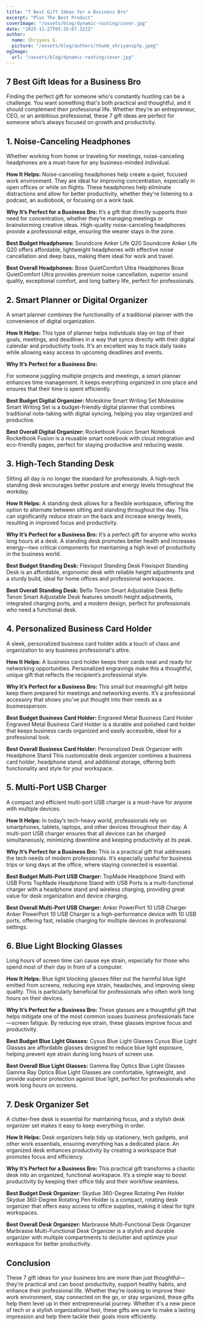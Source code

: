 ```yaml
---
title: "7 Best Gift Ideas for a Business Bro"
excerpt: "Plus The Best Product"
coverImage: "/assets/blog/dynamic-routing/cover.jpg"
date: "2025-11-27T05:35:07.322Z"
author:
  name: Shriyans G.
  picture: "/assets/blog/authors/thumb_shriyanspfp.jpeg"
ogImage:
  url: "/assets/blog/dynamic-routing/cover.jpg"
---
```


## **7 Best Gift Ideas for a Business Bro**

Finding the perfect gift for someone who's constantly hustling can be a challenge. You want something that's both practical and thoughtful, and it should complement their professional life. Whether they’re an entrepreneur, CEO, or an ambitious professional, these 7 gift ideas are perfect for someone who’s always focused on growth and productivity.

## 1. Noise-Canceling Headphones

Whether working from home or traveling for meetings, noise-canceling headphones are a must-have for any business-minded individual.

**How It Helps:**
Noise-canceling headphones help create a quiet, focused work environment. They are ideal for improving concentration, especially in open offices or while on flights. These headphones help eliminate distractions and allow for better productivity, whether they're listening to a podcast, an audiobook, or focusing on a work task.

**Why It’s Perfect for a Business Bro:**
It’s a gift that directly supports their need for concentration, whether they’re managing meetings or brainstorming creative ideas. High-quality noise-canceling headphones provide a professional edge, ensuring the wearer stays in the zone.

**Best Budget Headphones:** Soundcore Anker Life Q20
Soundcore Anker Life Q20 offers affordable, lightweight headphones with effective noise cancellation and deep bass, making them ideal for work and travel.

**Best Overall Headphones:** Bose QuietComfort Ultra Headphones
Bose QuietComfort Ultra provides premium noise cancellation, superior sound quality, exceptional comfort, and long battery life, perfect for professionals.

## 2. Smart Planner or Digital Organizer

A smart planner combines the functionality of a traditional planner with the convenience of digital organization.

**How It Helps:**
This type of planner helps individuals stay on top of their goals, meetings, and deadlines in a way that syncs directly with their digital calendar and productivity tools. It's an excellent way to track daily tasks while allowing easy access to upcoming deadlines and events.

**Why It’s Perfect for a Business Bro:**

For someone juggling multiple projects and meetings, a smart planner enhances time management. It keeps everything organized in one place and ensures that their time is spent efficiently.

**Best Budget Digital Organizer:** Moleskine Smart Writing Set
Moleskine Smart Writing Set is a budget-friendly digital planner that combines traditional note-taking with digital syncing, helping you stay organized and productive.

**Best Overall Digital Organizer:** Rocketbook Fusion Smart Notebook
Rocketbook Fusion is a reusable smart notebook with cloud integration and eco-friendly pages, perfect for staying productive and reducing waste.

## 3. High-Tech Standing Desk

Sitting all day is no longer the standard for professionals. A high-tech standing desk encourages better posture and energy levels throughout the workday.

**How It Helps:**
A standing desk allows for a flexible workspace, offering the option to alternate between sitting and standing throughout the day. This can significantly reduce strain on the back and increase energy levels, resulting in improved focus and productivity.

**Why It’s Perfect for a Business Bro:**
It’s a perfect gift for anyone who works long hours at a desk. A standing desk promotes better health and increases energy—two critical components for maintaining a high level of productivity in the business world.

**Best Budget Standing Desk:** Flexispot Standing Desk
Flexispot Standing Desk is an affordable, ergonomic desk with reliable height adjustments and a sturdy build, ideal for home offices and professional workspaces.

**Best Overall Standing Desk:** Beflo Tenon Smart Adjustable Desk
Beflo Tenon Smart Adjustable Desk features smooth height adjustments, integrated charging ports, and a modern design, perfect for professionals who need a functional desk.

## 4. Personalized Business Card Holder

A sleek, personalized business card holder adds a touch of class and organization to any business professional's attire.

**How It Helps:**
A business card holder keeps their cards neat and ready for networking opportunities. Personalized engravings make this a thoughtful, unique gift that reflects the recipient’s professional style.

**Why It’s Perfect for a Business Bro:**
This small but meaningful gift helps keep them prepared for meetings and networking events. It’s a professional accessory that shows you’ve put thought into their needs as a businessperson.

**Best Budget Business Card Holder:** Engraved Metal Business Card Holder
Engraved Metal Business Card Holder is a durable and polished card holder that keeps business cards organized and easily accessible, ideal for a professional look.

**Best Overall Business Card Holder:** Personalized Desk Organizer with Headphone Stand
This customizable desk organizer combines a business card holder, headphone stand, and additional storage, offering both functionality and style for your workspace.

## 5. Multi-Port USB Charger

A compact and efficient multi-port USB charger is a must-have for anyone with multiple devices.

**How It Helps:**
In today’s tech-heavy world, professionals rely on smartphones, tablets, laptops, and other devices throughout their day. A multi-port USB charger ensures that all devices can be charged simultaneously, minimizing downtime and keeping productivity at its peak.

**Why It’s Perfect for a Business Bro:**
This is a practical gift that addresses the tech needs of modern professionals. It’s especially useful for business trips or long days at the office, where staying connected is essential.

**Best Budget Multi-Port USB Charger:** TopMade Headphone Stand with USB Ports
TopMade Headphone Stand with USB Ports is a multi-functional charger with a headphone stand and wireless charging, providing great value for desk organization and device charging.

**Best Overall Multi-Port USB Charger:** Anker PowerPort 10 USB Charger
Anker PowerPort 10 USB Charger is a high-performance device with 10 USB ports, offering fast, reliable charging for multiple devices in professional settings.

## 6. Blue Light Blocking Glasses

Long hours of screen time can cause eye strain, especially for those who spend most of their day in front of a computer.

**How It Helps:**
Blue light blocking glasses filter out the harmful blue light emitted from screens, reducing eye strain, headaches, and improving sleep quality. This is particularly beneficial for professionals who often work long hours on their devices.

**Why It’s Perfect for a Business Bro:**
These glasses are a thoughtful gift that helps mitigate one of the most common issues business professionals face—screen fatigue. By reducing eye strain, these glasses improve focus and productivity.

**Best Budget Blue Light Glasses:** Cyxus Blue Light Glasses
Cyxus Blue Light Glasses are affordable glasses designed to reduce blue light exposure, helping prevent eye strain during long hours of screen use.

**Best Overall Blue Light Glasses:** Gamma Ray Optics Blue Light Glasses
Gamma Ray Optics Blue Light Glasses are comfortable, lightweight, and provide superior protection against blue light, perfect for professionals who work long hours on screens.

## 7. Desk Organizer Set

A clutter-free desk is essential for maintaining focus, and a stylish desk organizer set makes it easy to keep everything in order.

**How It Helps:**
Desk organizers help tidy up stationery, tech gadgets, and other work essentials, ensuring everything has a dedicated place. An organized desk enhances productivity by creating a workspace that promotes focus and efficiency.

**Why It’s Perfect for a Business Bro:**
This practical gift transforms a chaotic desk into an organized, functional workspace. It’s a simple way to boost productivity by keeping their office tidy and their workflow seamless.

**Best Budget Desk Organizer:** Skydue 360-Degree Rotating Pen Holder
Skydue 360-Degree Rotating Pen Holder is a compact, rotating desk organizer that offers easy access to office supplies, making it ideal for tight workspaces.

**Best Overall Desk Organizer:** Marbrasse Multi-Functional Desk Organizer
Marbrasse Multi-Functional Desk Organizer is a stylish and durable organizer with multiple compartments to declutter and optimize your workspace for better productivity.

## Conclusion
These 7 gift ideas for your business bro are more than just thoughtful—they’re practical and can boost productivity, support healthy habits, and enhance their professional life. Whether they’re looking to improve their work environment, stay connected on the go, or stay organized, these gifts help them level up in their entrepreneurial journey. Whether it's a new piece of tech or a stylish organizational tool, these gifts are sure to make a lasting impression and help them tackle their goals more efficiently.


